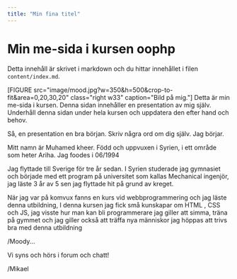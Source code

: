 ```yaml
---
title: "Min fina titel"
---
```

Min me-sida i kursen oophp
=========================

Detta innehåll är skrivet i markdown och du hittar innehållet i filen `content/index.md`.

<!-- [FIGURE src="image/mood.jpg?w=400" class="right" caption="Bild på mig."] -->
[FIGURE src="image/mood.jpg?w=350&h=500&crop-to-fit&area=0,20,30,20" class="right w33" caption="Bild på mig."]
Detta är min me-sida i kursen. Denna sidan innehåller en presentation av mig själv. Underhåll denna sidan under hela kursen och uppdatera den efter hand och behov.

Så, en presentation en bra början. Skriv några ord om dig själv. Jag börjar.

Mitt namn är Muhamed kheer. Född och uppvuxen i Syrien, i ett område som heter Ariha.
Jag foodes i 06/1994

Jag flyttade till Sverige för tre år sedan. I Syrien studerade jag gymnasiet och började med ett program på universitet som kallas Mechanical ingenjör, jag läste 3 år av 5 sen jag flyttade hit på grund av kreget.

När jag var på komvux fanns en kurs vid webbprogrammering och jag läste denna utbildning, I denna kursen jag fick små kunskapar om HTML , CSS och JS, jag visste hur man kan bli programmerare jag giller att simma, träna på gymmet och jag giller också att träffa nya människor jag höppas att trivs bra med denna utbildning

/Moody...

<!-- Vill du läsa mer om vad jag jobbat med så kan du kika på min [Linkedin-profil](https://www.linkedin.com/in/pt90mr/). -->

Vi syns och hörs i forum och chatt!

/Mikael
